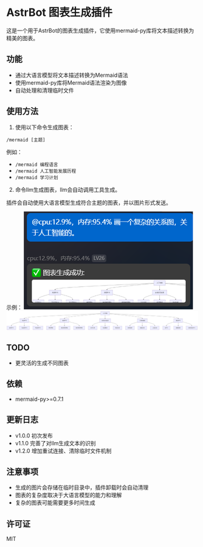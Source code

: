 # AstrBot 图表生成插件

这是一个用于AstrBot的图表生成插件，它使用mermaid-py库将文本描述转换为精美的图表。

## 功能

- 通过大语言模型将文本描述转换为Mermaid语法
- 使用mermaid-py库将Mermaid语法渲染为图像
- 自动处理和清理临时文件

## 使用方法

1. 使用以下命令生成图表：

```
/mermaid [主题]
```

例如：
- `/mermaid 编程语言`
- `/mermaid 人工智能发展历程`
- `/mermaid 学习计划`

2. 命令llm生成图表，llm会自动调用工具生成。

插件会自动使用大语言模型生成符合主题的图表，并以图片形式发送。

示例：
![示例](image/1.png)
![详细](image/2.jpg)

## TODO
- 更灵活的生成不同图表

## 依赖

- mermaid-py>=0.7.1
  
## 更新日志
- v1.0.0 初次发布
- v1.1.0 完善了对llm生成文本的识别
- v1.2.0 增加重试连接、清除临时文件机制

## 注意事项

- 生成的图片会存储在临时目录中，插件卸载时会自动清理
- 图表的复杂度取决于大语言模型的能力和理解
- 复杂的图表可能需要更多时间生成

## 许可证

MIT
